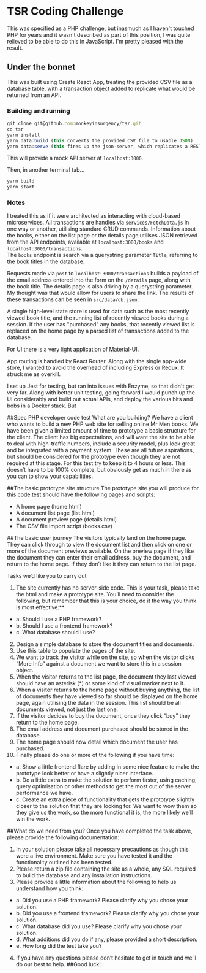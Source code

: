 # TSR Coding Challenge
This was specified as a PHP challenge, but inasmuch as I haven't touched PHP for years and it wasn't described as part of 
this position, I was quite relieved to be able to do this in JavaScript.  I'm pretty pleased with the result.

## Under the bonnet
This was built using Create React App, treating the provided CSV file as a database table, with a transaction object added to replicate 
what would be returned from an API.  

### Building and running
```javascript
git clone git@github.com:monkeyinsurgency/tsr.git
cd tsr
yarn install
yarn data:build (this converts the provided CSV file to usable JSON)
yarn data:serve (this fires up the json-server, which replicates a RESTful API.)
```
This will provide a mock API server at `localhost:3000`.

Then, in another terminal tab...
```javascript
yarn build
yarn start
```
### Notes
I treated this as if it were architected as interacting with cloud-based microservices.  All transactions are handles via 
`services/FetchData.js` in one way or another, utilising standard CRUD commands.  Information about the books, either on the list page or the details page 
utilises JSON retrieved from the API endpoints, available at `localhost:3000/books` and `localhost:3000/transactions`.  
The `books` endpoint is search via a querystring parameter `Title`, referring to the book titles in the database.

Requests made via `post` to `localhost:3000/transactions` builds a payload of the email address entered into the form on the 
`/details` page, along with the book title.  The details page is also driving by a querystring parameter.  My thought was 
that would allow for users to share the link.  The results of these transactions can be seen in `src/data/db.json`.

A single high-level state store is used for data such as the most recently viewed book title, and the running list of recently 
viewed books during a session.  If the user has "purchased" any books, that recently viewed list is replaced on the home page
by a parsed list of transactions added to the database.

For UI there is a very light application of Material-UI.

App routing is handled by React Router.  Along with the single app-wide store, I wanted to avoid the overhead of including 
Express or Redux.  It struck me as overkill.

I set up Jest for testing, but ran into issues with Enzyme, so that didn't get very far.  Along with better unit testing, 
going forward I would punch up the UI considerably and build out actual APIs, and deploy the various bits and bobs in a 
Docker stack.  But

##Spec 
PHP developer code test
What are you building?
We have a client who wants to build a new PHP web site for selling online Mr Men books. We have been given a limited amount of time to prototype a basic structure for the client. 
The client has big expectations, and will want the site to be able to deal with high-traffic numbers, include a security model, plus look great and be integrated with a payment system. These are all future aspirations, but should be considered for the prototype even though they are not required at this stage.
For this test try to keep it to 4 hours or less. This doesn’t have to be 100% complete, but obviously get as much in there as you can to show your capabilities.

##The basic prototype site structure
The prototype site you will produce for this code test should have the following pages and scripts:
*	A home page (home.html)
*	A document list page (list.html)
*	A document preview page (details.html)
*	The CSV file import script (books.csv)

##The basic user journey 
The visitors typically land on the home page. They can click through to view the document list and then click on one or more of the document previews available. On the preview page if they like the document they can enter their email address, buy the document, and return to the home page. If they don’t like it they can return to the list page.

Tasks we’d like you to carry out
1.	The site currently has no server-side code. This is your task, please take the html and make a prototype site. You’ll need to consider the following, but remember that this is your choice, do it the way you think is most effective:**
- a. Should I use a PHP framework?
- b.	Should I use a frontend framework?
- c.	What database should I use?
2.	Design a simple database to store the document titles and documents.
3.	Use this table to populate the pages of the site.
4.	We want to track the visitor while on the site, so when the visitor clicks “More Info” against a document we want to store this in a session object.
5.	When the visitor returns to the list page, the document they last viewed should have an asterisk (*) or some kind of visual marker next to it.
6.	When a visitor returns to the home page without buying anything, the list of documents they have viewed so far should be displayed on the home page, again utilising the data in the session. This list should be all documents viewed, not just the last one.
7.	If the visitor decides to buy the document, once they click “buy” they return to the home page.
8.	The email address and document purchased should be stored in the database.
9.	The home page should now detail which document the user has purchased.
10.	Finally please do one or more of the following if you have time:
- a.	Show a little frontend flare by adding in some nice feature to make the prototype look better or have a slightly nicer interface.
- b.	Do a little extra to make the solution to perform faster, using caching, query optimisation or other methods to get the most out of the server performance we have.
- c.	Create an extra piece of functionality that gets the prototype slightly closer to the solution that they are looking for. We want to wow them so they give us the work, so the more functional it is, the more likely we’ll win the work.

##What do we need from you?
Once you have completed the task above, please provide the following documentation:
1.	In your solution please take all necessary precautions as though this were a live environment. Make sure you have tested it and the functionality outlined has been tested.
2.	Please return a zip file containing the site as a whole, any SQL required to build the database and any installation instructions. 
3.	Please provide a little information about the following to help us understand how you think:
- a.	Did you use a PHP framework? Please clarify why you chose your solution.
- b.	Did you use a frontend framework? Please clarify why you chose your solution.
- c.	What database did you use? Please clarify why you chose your solution.
- d.	What additions did you do if any, please provided a short description.
- e.	How long did the test take you?
4.	If you have any questions please don’t hesitate to get in touch and we’ll do our best to help.
##Good luck!


